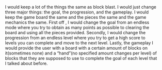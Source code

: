 I would keep a lot of the things the same as block blast. I would just change three major things: the goal, the progression, and the gameplay. I would keep the game board the same and the pieces the same and the game mechanics the same. First off , I would change the goal from an endless mode where you try to obtain as many points as possible to clearing the board and using all the pieces provided. Secondly, I would change the progression from an endless level where you try to get a high score to levels you can complete and move to the next level. Lastly, the gameplay I would provide the user with a board with a certain amount of blocks on it(sometimes none) and a “hand”(no specified amount changes per level) of blocks that they are supposed to use to complete the goal of each level that I talked about before. 

